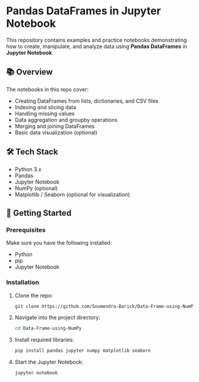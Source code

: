 # Pandas DataFrames in Jupyter Notebook

This repository contains examples and practice notebooks demonstrating how to create, manipulate, and analyze data using **Pandas DataFrames** in **Jupyter Notebook**.

## 📚 Overview

The notebooks in this repo cover:

- Creating DataFrames from lists, dictionaries, and CSV files
- Indexing and slicing data
- Handling missing values
- Data aggregation and groupby operations
- Merging and joining DataFrames
- Basic data visualization (optional)

## 🛠 Tech Stack

- Python 3.x
- Pandas
- Jupyter Notebook
- NumPy (optional)
- Matplotlib / Seaborn (optional for visualization)

## 🚀 Getting Started

### Prerequisites

Make sure you have the following installed:

- Python
- pip
- Jupyter Notebook

### Installation

1. Clone the repo:
   ```bash
   git clone https://github.com/Soumendra-Barick/Data-Frame-using-NumPy.git
2. Navigate into the project directory:
   ```bash
   cd Data-Frame-using-NumPy
3. Install required libraries:
   ```bash
   pip install pandas jupyter numpy matplotlib seaborn
4. Start the Jupyter Notebook:
   ```bash
   jupyter notebook
